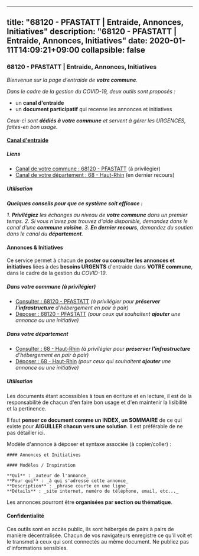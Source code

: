 
---
title: "68120 - PFASTATT | Entraide, Annonces, Initiatives"
description: "68120 - PFASTATT | Entraide, Annonces, Initiatives"
date: 2020-01-11T14:09:21+09:00
collapsible: false
---

### 68120 - PFASTATT | Entraide, Annonces, Initiatives

_Bienvenue sur la page d'entraide de **votre commune**_.

_Dans le cadre de la gestion du COVID-19, deux outils sont proposés :_

- un **canal d'entraide**
- un **document participatif** qui recense les annonces et initiatives

_Ceux-ci sont **dédiés à votre commune** et servent à gérer les URGENCES, faites-en bon usage._

#### [Canal d'entraide](https://entraide.stopcoronavirus.tech/#/channel/68120_pfastatt)

##### Liens

- [Canal de votre commune : 68120 	- PFASTATT](https://entraide.stopcoronavirus.tech/#/channel/68120_pfastatt) (à privilégier)
- [Canal de votre département : 68 	- Haut-Rhin](https://entraide.stopcoronavirus.tech/#/channel/68_haut-rhin) (en dernier recours)

##### Utilisation

_**Quelques conseils pour que ce système soit efficace :**_

_1. **Privilégiez** les échanges au niveau de **votre commune** dans un premier temps._
_2. Si vous n'avez pas trouvez d'aide disponible, demandez dans le canal d'une **commune voisine**._
_3. **En dernier recours**, demandez du soutien dans le canal du **département**._

#### Annonces & Initiatives


Ce service permet à chacun de **poster ou consulter les annonces et initiatives** liées à des **besoins
URGENTS** d'entraide dans **VOTRE commune**, dans le cadre de la gestion du _COVID-19_.

##### Dans votre commune (à privilégier)

- [Consulter : 68120 	- PFASTATT](https://docs.stopcoronavirus.tech/r/markdown/68120_pfastatt/4XTTMADkjy8unLxvT5tJLbUWkkt8szx7L11wwZT1GKGoLfdX2) _(à privilégier pour **préserver l'infrastructure** d'hébergement en pair à pair)_
- [Déposer : 68120 	- PFASTATT](https://docs.stopcoronavirus.tech/w/markdown/68120_pfastatt/4XTTMADkjy8unLxvT5tJLbUWkkt8szx7L11wwZT1GKGoLfdX2-K3TgULgPWP7GMTNuGNjywSBYBDunCjU2UujNTrrk4yMSyUVMYLtFKev1gADzS4ZYJ3AV1qTTDWdWSjwR4gRpMzP155e4frPsfH2n7nJnSdFJkHAKf155mJ8TvTqpEcPeM47VaXuN) _(pour ceux qui souhaitent **ajouter** une annonce ou une initiative)_

##### Dans votre département

- [Consulter : 68 	- Haut-Rhin](https://docs.stopcoronavirus.tech/r/markdown/68_haut-rhin/4XTTM2ufYLydi63g6vF41DpXecGKsNyPwfYZm17739WmSX8D6) _(à privilégier pour **préserver l'infrastructure** d'hébergement en pair à pair)_
- [Déposer : 68 	- Haut-Rhin](https://docs.stopcoronavirus.tech/w/markdown/68_haut-rhin/4XTTM2ufYLydi63g6vF41DpXecGKsNyPwfYZm17739WmSX8D6-K3TgU54kRPxhV9NQGp69HN4Y5d3LQNuYyH5D4FBbwWQypx4yU2WRuHwHS45pVNzvj4gAPFGwcqH7tBw9rarH3xrmqLGEeBuA7KYb3QDsZTrkPVn1tpH8CBA8iBrzy2eLBP8xSvPJ) _(pour ceux qui souhaitent **ajouter** une annonce ou une initiative)_


##### Utilisation

Les documents étant accessibles à tous en écriture et en lecture, il est de la
responsabilité de chacun d'en faire bon usage et d'en maintenir la lisibilité
et la pertinence.

Il faut **penser ce document comme un INDEX, un SOMMAIRE** de ce qui existe
pour **AIGUILLER chacun vers une solution**. Il est préférable de ne pas détailler ici.

Modèle d'annonce à déposer et syntaxe associée (à copier/coller) :

    #### Annonces et Initiatives

    #### Modèles / Inspiration

    **Qui** : _auteur de l'annonce_
    **Pour qui** : _à qui s'adresse cette annonce_
    **Description** : _phrase courte en une ligne_
    **Détails** : _site internet, numéro de téléphone, email, etc..._


Les annonces pourront être **organisées par section ou thématique**.

#### Confidentialité

Ces outils sont en accès public, ils sont hébergés de pairs à pairs de manière décentralisée.
Chacun de vos navigateurs enregistre ce qu'il voit et le transmet à ceux qui sont connectés au même document.
Ne publiez pas d'informations sensibles.
